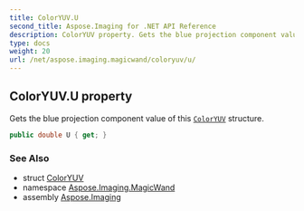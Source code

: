 ```yaml
---
title: ColorYUV.U
second_title: Aspose.Imaging for .NET API Reference
description: ColorYUV property. Gets the blue projection component value of this ColorYUV structure
type: docs
weight: 20
url: /net/aspose.imaging.magicwand/coloryuv/u/
---
```

## ColorYUV.U property

Gets the blue projection component value of this [`ColorYUV`](../) structure.

```csharp
public double U { get; }
```

### See Also

* struct [ColorYUV](../)
* namespace [Aspose.Imaging.MagicWand](../../coloryuv/)
* assembly [Aspose.Imaging](../../../)


